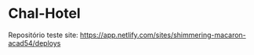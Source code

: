 # Chal-Hotel
Repositório teste
site: https://app.netlify.com/sites/shimmering-macaron-acad54/deploys
